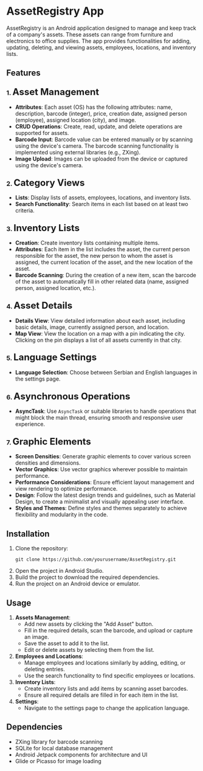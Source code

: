 # AssetRegistry App

AssetRegistry is an Android application designed to manage and keep track of a company's assets. These assets can range from furniture and electronics to office supplies. The app provides functionalities for adding, updating, deleting, and viewing assets, employees, locations, and inventory lists.

## Features

### 1. <font size="5">Asset Management</font>
<ul>
    <li><strong>Attributes</strong>: Each asset (OS) has the following attributes: name, description, barcode (integer), price, creation date, assigned person (employee), assigned location (city), and image.</li>
    <li><strong>CRUD Operations</strong>: Create, read, update, and delete operations are supported for assets.</li>
    <li><strong>Barcode Input</strong>: Barcode value can be entered manually or by scanning using the device's camera. The barcode scanning functionality is implemented using external libraries (e.g., ZXing).</li>
    <li><strong>Image Upload</strong>: Images can be uploaded from the device or captured using the device's camera.</li>
</ul>

### 2. <font size="5">Category Views</font>
<ul>
    <li><strong>Lists</strong>: Display lists of assets, employees, locations, and inventory lists.</li>
    <li><strong>Search Functionality</strong>: Search items in each list based on at least two criteria.</li>
</ul>

### 3. <font size="5">Inventory Lists</font>
<ul>
    <li><strong>Creation</strong>: Create inventory lists containing multiple items.</li>
    <li><strong>Attributes</strong>: Each item in the list includes the asset, the current person responsible for the asset, the new person to whom the asset is assigned, the current location of the asset, and the new location of the asset.</li>
    <li><strong>Barcode Scanning</strong>: During the creation of a new item, scan the barcode of the asset to automatically fill in other related data (name, assigned person, assigned location, etc.).</li>
</ul>

### 4. <font size="5">Asset Details</font>
<ul>
    <li><strong>Details View</strong>: View detailed information about each asset, including basic details, image, currently assigned person, and location.</li>
    <li><strong>Map View</strong>: View the location on a map with a pin indicating the city. Clicking on the pin displays a list of all assets currently in that city.</li>
</ul>

### 5. <font size="5">Language Settings</font>
<ul>
    <li><strong>Language Selection</strong>: Choose between Serbian and English languages in the settings page.</li>
</ul>

### 6. <font size="5">Asynchronous Operations</font>
<ul>
    <li><strong>AsyncTask</strong>: Use <code>AsyncTask</code> or suitable libraries to handle operations that might block the main thread, ensuring smooth and responsive user experience.</li>
</ul>

### 7. <font size="5">Graphic Elements</font>
<ul>
    <li><strong>Screen Densities</strong>: Generate graphic elements to cover various screen densities and dimensions.</li>
    <li><strong>Vector Graphics</strong>: Use vector graphics wherever possible to maintain performance.</li>
    <li><strong>Performance Considerations</strong>: Ensure efficient layout management and view rendering to optimize performance.</li>
    <li><strong>Design</strong>: Follow the latest design trends and guidelines, such as Material Design, to create a minimalist and visually appealing user interface.</li>
    <li><strong>Styles and Themes</strong>: Define styles and themes separately to achieve flexibility and modularity in the code.</li>
</ul>

## Installation

<ol>
    <li>Clone the repository:
        <pre><code>git clone https://github.com/yourusername/AssetRegistry.git</code></pre>
    </li>
    <li>Open the project in Android Studio.</li>
    <li>Build the project to download the required dependencies.</li>
    <li>Run the project on an Android device or emulator.</li>
</ol>

## Usage

<ol>
    <li><strong>Assets Management</strong>:
        <ul>
            <li>Add new assets by clicking the "Add Asset" button.</li>
            <li>Fill in the required details, scan the barcode, and upload or capture an image.</li>
            <li>Save the asset to add it to the list.</li>
            <li>Edit or delete assets by selecting them from the list.</li>
        </ul>
    </li>
    <li><strong>Employees and Locations</strong>:
        <ul>
            <li>Manage employees and locations similarly by adding, editing, or deleting entries.</li>
            <li>Use the search functionality to find specific employees or locations.</li>
        </ul>
    </li>
    <li><strong>Inventory Lists</strong>:
        <ul>
            <li>Create inventory lists and add items by scanning asset barcodes.</li>
            <li>Ensure all required details are filled in for each item in the list.</li>
        </ul>
    </li>
    <li><strong>Settings</strong>:
        <ul>
            <li>Navigate to the settings page to change the application language.</li>
        </ul>
    </li>
</ol>

## Dependencies

<ul>
    <li>ZXing library for barcode scanning</li>
    <li>SQLite for local database management</li>
    <li>Android Jetpack components for architecture and UI</li>
    <li>Glide or Picasso for image loading</li>
</ul>
